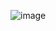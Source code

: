 ![image](https://user-images.githubusercontent.com/88237437/159330479-8b603a9a-4fe6-4109-bebc-fbcb89143093.png)
